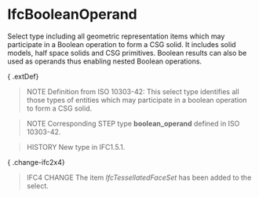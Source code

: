 # IfcBooleanOperand

Select type including all geometric representation items which may participate in a Boolean operation to form a CSG solid. It includes solid models, half space solids and CSG primitives. Boolean results can also be used as operands thus enabling nested Boolean operations.<!-- end of definition -->

{ .extDef}
> NOTE Definition from ISO 10303-42:
> This select type identifies all those types of entities which may participate in a boolean operation to form a CSG solid.

> NOTE Corresponding STEP type **boolean_operand** defined in ISO 10303-42.

> HISTORY New type in IFC1.5.1.

{ .change-ifc2x4}
> IFC4 CHANGE The item _IfcTessellatedFaceSet_ has been added to the select.
